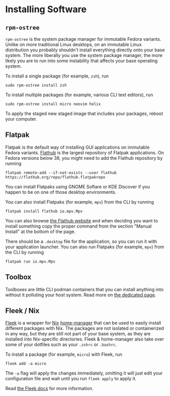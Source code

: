 # Installing Software

## `rpm-ostree`

`rpm-ostree` is the system package manager for immutable Fedora variants. Unlike on more traditional Linux desktops, on an immutable Linux distribution you probably shouldn't install everything directly onto your base system. The more liberally you use the system package manager, the more likely you are to run into some instability that affects your base operating system.

To install a single package (for example, `zsh`), run
```
sudo rpm-ostree install zsh
```

To install multiple packages (for example, various CLI text editors), run
```
sudo rpm-ostree install micro neovim helix
```

To apply the staged new staged image that includes your packages, reboot your computer. 

## Flatpak

Flatpak is the default way of installing GUI applications on immutable Fedora variants. [Flathub](https://flathub.org/) is the largest repository of Flatpak applications. On Fedora versions below 38, you might need to add the Flathub repository by running
```
flatpak remote-add --if-not-exists --user flathub https://flathub.org/repo/flathub.flatpakrepo
```

You can install Flatpaks using GNOME Softare or KDE Discover if you happen to be on one of those desktop environments.

You can also install Flatpaks (for example, `mpv`) from the CLI by running
```
flatpak install flathub io.mpv.Mpv
```

You can also browse [the Flathub website](https://flathub.org/) and when deciding you want to install something copy the proper command from the section "Manual Install" at the bottom of the page.

There should be a `.desktop` file for the application, so you can run it with your application launcher. You can also run Flatpaks (for example, `mpv`) from the CLI by running
```
flatpak run io.mpv.Mpv
```

## Toolbox

Toolboxes are little CLI podman containers that you can install anything into without it polluting your host system. Read more on [the dedicated page](/guide/toolbox).

## Fleek / Nix

[Fleek](https://getfleek.dev/) is a wrapper for [Nix](https://nixos.org/manual/nix/stable/) [home-manager](https://github.com/nix-community/home-manager) that can be used to easily install different packages with Nix. The packages are not isolated or containerized in any way, but they are still not part of your base system, as they are installed into Nix-specific directories. 
Fleek & home-manager also take over some of your dotfiles such as your `.zshrc` or `.bashrc`.

To install a package (for example, `micro`) with Fleek, run
```
fleek add -a micro
```
The `-a` flag will apply the changes immediately, omitting it will just edit your configuration file and wait until you run `fleek apply` to apply it.

Read [the Fleek docs](https://getfleek.dev/) for more information.

